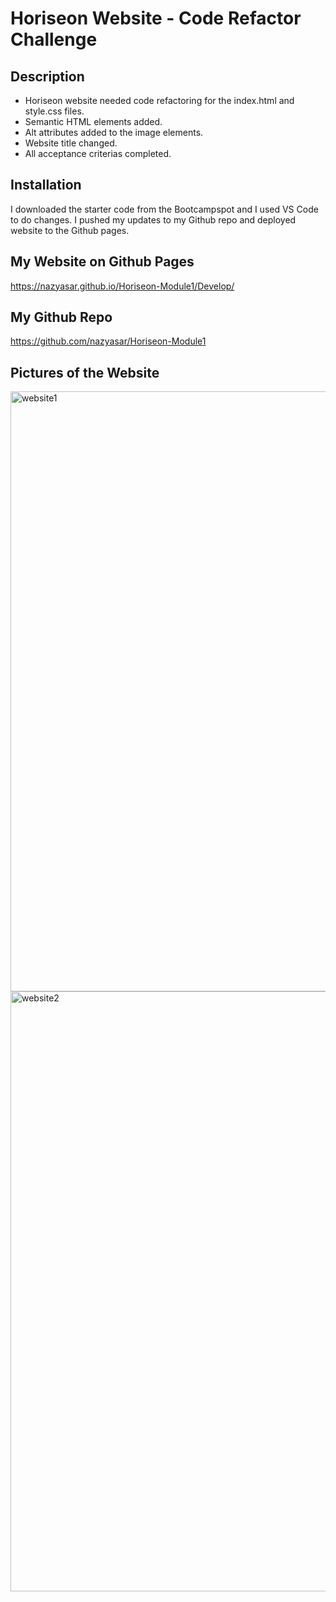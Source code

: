# Horiseon Website - Code Refactor Challenge

## Description

- Horiseon website needed code refactoring for the index.html and style.css files. 
- Semantic HTML elements added.
- Alt attributes added to the image elements.
- Website title changed.
- All acceptance criterias completed.

## Installation

I downloaded the starter code from the Bootcampspot and I used VS Code to do changes. I pushed my updates to my Github repo and deployed website to the Github pages.

## My Website on Github Pages

https://nazyasar.github.io/Horiseon-Module1/Develop/

## My Github Repo

https://github.com/nazyasar/Horiseon-Module1

## Pictures of the Website

<img width="960" alt="website1" src="https://user-images.githubusercontent.com/55256787/198418404-80741969-92cb-4ce5-8b3b-6c83f621e0df.png">
<img width="960" alt="website2" src="https://user-images.githubusercontent.com/55256787/198418400-991f73f8-ce55-45c6-b0a2-e7a6fdac8606.png">
